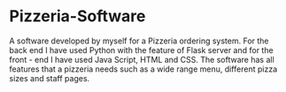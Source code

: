 # Pizzeria-Software
A software developed by myself for a Pizzeria ordering system. For the back end I have used Python with the feature of Flask server and for the front - end I have used Java Script, HTML and CSS. The software has all features that a pizzeria needs such as a wide range menu, different pizza sizes and staff pages. 
